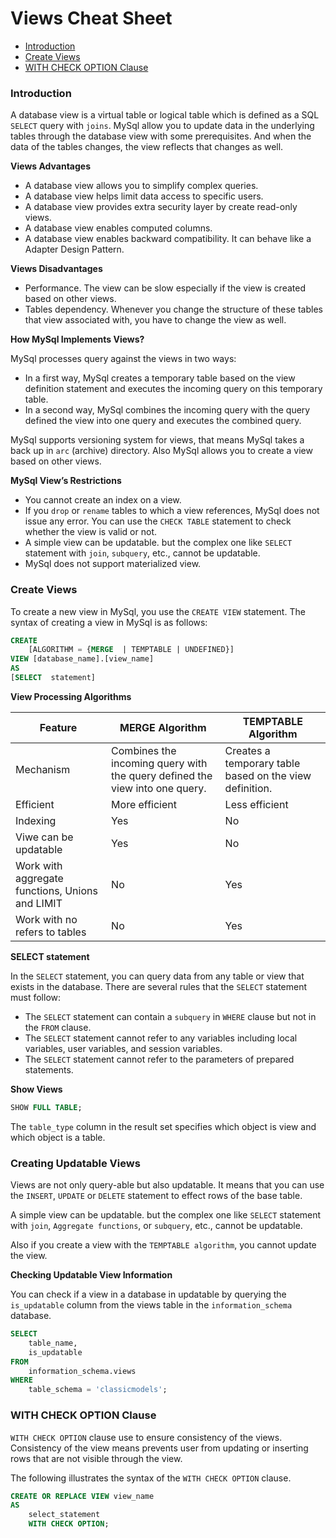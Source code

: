 # Views Cheat Sheet

* [Introduction](#introduction)
* [Create Views](#create-views)
* [WITH CHECK OPTION Clause](#with-check-option-clause)

### Introduction
A database view is a virtual table or logical table which is defined as a SQL `SELECT` query with `joins`. MySql allow you to update data in the underlying tables through the database view with some prerequisites. And when the data of the tables changes, the view reflects that changes as well.

**Views Advantages**
* A database view allows you to simplify complex queries.
* A database view helps limit data access to specific users.
* A database view provides extra security layer by create read-only views.
* A database view enables computed columns.
* A database view enables backward compatibility. It can behave like a Adapter Design Pattern.

**Views Disadvantages**
* Performance. The view can be slow especially if the view is created based on other views.
* Tables dependency. Whenever you change the structure of these tables that view associated with, you have to change the view as well.

**How MySql Implements Views?**

MySql processes query against the views in two ways:
* In a first way, MySql creates a temporary table based on the view definition statement and executes the incoming query on this temporary table.
* In a second way, MySql combines the incoming query with the query defined the view into one query and executes the combined query.

MySql supports versioning system for views, that means MySql takes a back up in `arc` (archive) directory. Also MySql allows you to create a view based on other views.

**MySql View’s Restrictions**
* You cannot create an index on a view.
* If you `drop` or `rename` tables to which a view references, MySql does not issue any error. You can use the `CHECK TABLE` statement to check whether the view is valid or not.
* A simple view can be updatable. but the complex one like `SELECT` statement with `join`, `subquery`, etc., cannot be updatable.
* MySql does not support materialized view.

### Create Views
To create a new view in MySql, you use the `CREATE VIEW` statement. The syntax of creating a view in MySql is as follows:
```sql
CREATE
    [ALGORITHM = {MERGE  | TEMPTABLE | UNDEFINED}]
VIEW [database_name].[view_name]
AS
[SELECT  statement]
```

**View Processing Algorithms**

Feature | MERGE Algorithm | TEMPTABLE Algorithm
---|---|---|
Mechanism | Combines the incoming query with the query defined the view into one query. | Creates a temporary table based on the view definition.
Efficient | More efficient | Less efficient
Indexing | Yes | No
Viwe can be updatable | Yes | No
Work with aggregate functions, Unions and LIMIT | No | Yes
Work with no refers to tables | No | Yes

**SELECT statement**

In the `SELECT` statement, you can query data from any table or view that exists in the database. There are several rules that the `SELECT` statement must follow:
* The `SELECT` statement can contain a `subquery` in `WHERE` clause but not in the `FROM` clause.
* The `SELECT` statement cannot refer to any variables including local variables, user variables, and session variables.
* The `SELECT` statement cannot refer to the parameters of prepared statements.

**Show Views**
```sql
SHOW FULL TABLE;
```
The `table_type` column in the result set specifies which object is view and which object is a table.

### Creating Updatable Views
Views are not only query-able but also updatable. It means that you can use the `INSERT`, `UPDATE` or `DELETE` statement to effect rows of the base table.

A simple view can be updatable. but the complex one like `SELECT` statement with `join`, `Aggregate functions`, or `subquery`, etc., cannot be updatable.

Also if you create a view with the `TEMPTABLE algorithm`, you cannot update the view.

**Checking Updatable View Information**

You can check if a view in a database in updatable by querying the `is_updatable` column from the views table in the `information_schema` database.
```sql
SELECT
    table_name,
    is_updatable
FROM
    information_schema.views
WHERE
    table_schema = 'classicmodels';
```

### WITH CHECK OPTION Clause
`WITH CHECK OPTION` clause use to ensure consistency of the views. Consistency of the view means prevents user from updating or inserting rows that are not visible through the view.

The following illustrates the syntax of the `WITH CHECK OPTION` clause.
```sql
CREATE OR REPLACE VIEW view_name
AS
    select_statement
    WITH CHECK OPTION;
```
